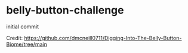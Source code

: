 # belly-button-challenge
initial commit

Credit:
https://github.com/dmcneill0711/Digging-Into-The-Belly-Button-Biome/tree/main